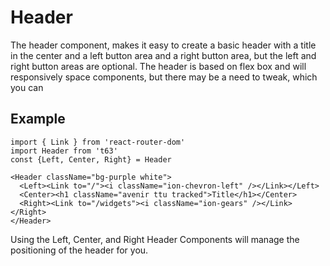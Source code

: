 # Header

The header component, makes it easy to create a basic header with a title in the center and a left button area and a right button area, but the left and right button areas are optional. The header is based on flex box and will responsively space components, but there may be a need to tweak, which you can

## Example

```
import { Link } from 'react-router-dom'
import Header from 't63'
const {Left, Center, Right} = Header

<Header className="bg-purple white">
  <Left><Link to="/"><i className="ion-chevron-left" /></Link></Left>
  <Center><h1 className="avenir ttu tracked">Title</h1></Center>
  <Right><Link to="/widgets"><i className="ion-gears" /></Link></Right>
</Header>
```

Using the Left, Center, and Right Header Components will manage the positioning of the header for you.

